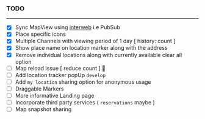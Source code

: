 ### TODO

---

- [x] Sync MapView using [interweb](https://www.pubnub.com/) i.e PubSub
- [x] Place specific icons
- [x] Multiple Channels with viewing period of 1 day [ history: count ]
- [x] Show place name on location marker along with the address
- [x] Remove individual locations along with currently available clear all option
- [ ] Map reload issue [ reduce count ] 🚩
- [ ] Add location tracker popUp `develop`
- [ ] Add `my location` sharing option for anonymous usage
- [ ] Draggable Markers
- [ ] More informative Landing page
- [ ] Incorporate third party services ( `reservations` maybe )
- [ ] Map snapshot sharing
